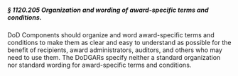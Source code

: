 ##### § 1120.205 Organization and wording of award-specific terms and conditions. #####

DoD Components should organize and word award-specific terms and conditions to make them as clear and easy to understand as possible for the benefit of recipients, award administrators, auditors, and others who may need to use them. The DoDGARs specify neither a standard organization nor standard wording for award-specific terms and conditions.